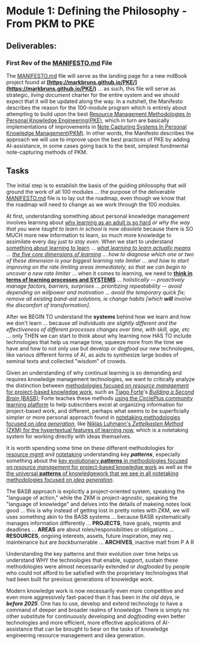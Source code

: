 # **Module 1: Defining the Philosophy \- From PKM to PKE**

## **Deliverables:** 

### First Rev of the [MANIFESTO.md](/Manifesto.md) File

The [MANIFESTO.md](/Manifesto.md) file will serve as the landing page for a new mdBook project found at **[https://markbruns.github.io/PKE/](https://markbruns.github.io/PKE/)** ... as such, this file will serve as strategic, *living document* charter for the entire system and we should expect that it will be updated along the way. In a nutshell, the Manifesto describes the reason for the 100-module program which is entirely about attempting to build upon the best [Resource Management Methodologies In Personal Knowledge Engineering(PKE)](./nested/001_1.md), which in turn are basically implementations of improvements in [Note Capturing Systems In Personal Knowledge Management(PKM)](./nested/001_2.md).  In other words, the Manifesto describes the approach we will use to improve upon the best practices of PKE by adding AI-assistance, in some cases going back to the best, simplest fundmental note-capturing methods of PKM.


## **Tasks** 

The initial step is to establish the basis of the guiding philosophy that will ground the work of all 100 modules ... the purpose of the deliverable [MANIFESTO.md](/Manifesto.md) file is to lay out the roadmap, even though we know that the roadmap will need to change as we work through the 100 modules. 

At first, understanding something about personal knowledge management involves learning about [why learning as an adult is so hard](https://www.youtube.com/watch?v=FWdN2qVJZVQ) *or why the way that you were taught to learn in school is now obsolete* because there is SO MUCH more new information to learn, so much more knowledge to assimilate every day *just to stay even*. When we start to understand [something about learning to learn](https://www.youtube.com/watch?v=dYRmZdwi9mo) ... *[what learning to learn actually means](https://www.youtube.com/watch?v=dYRmZdwi9mo&t=83s) ... [the five core dimensions of learning](https://www.youtube.com/watch?v=dYRmZdwi9mo&t=334s) ... how to diagnose which one or two of these dimension is your biggest learning rate limiter ... and how to start improving on the rate limiting areas immediately, so that we can begin to uncover a new rate limiter* ... when it comes to learning, we need to [**think in terms of learning processes and SYSTEMS**](https://youtu.be/fXyRprdoEoE) ... *holistically -- proactively manage factors, barriers, surprises ... prioritizing repeatability -- avoid depending on willpower and motivation ... avoid the temporary quick fix; remove all existing band-aid solutions, ie change habits [which **will** involve the discomfort of transformation]*. 

After we BEGIN TO understand the **systems** behind how we learn and how we don't learn ... because *all individuals are slightly different and the effectiveness of different processes changes over time, with skill, age, etc* ... only THEN we can start to think about why learning now HAS TO include technologies that help us manage time, squeeze more from the time we have and how to not only use but develop or *dogfood* our new technologies, like various different forms of AI, as aids to synthesize large bodies of seminal texts and collected "wisdom" of crowds. 

Given an understanding of why continual learning is so demanding and requires knowledge management technologies, we want to critically analyze the distinction between [methodologies focused on *resource management* for project-based knowledge work](./nested/001_1.md), such as [Tiago Forte](https://fortelabs.com/blog/tiagos-2025-projects-questions-and-intentions/)'s [*Building a Second Brain* (BASB)](https://fortelabs.com/blog/category/building-a-second-brain/); Forte teaches these methods [using the CirclePlus community learning platform](https://circle.so/plus) to help subscribers excel at organizing information for project-based work, and different, perhaps what seems to be superficially simpler or more personal approach found in [notetaking methodologies focused on *idea generation*](./nested/001_2.md), like [Niklas Luhmann's *Zettelkasten Method* (ZKM) for the hypertextual features of learning now](https://zettelkasten.de/introduction/), which is a notetaking system for working directly with ideas themselves. 

It is worth spending some time on these different methodologies for [resource mgmt](./nested/001_1.md) and [notetaking](./nested/001_2.md) understanding key ***patterns***, especially something about the [key evolutionary **patterns** in methodologies focused on *resource management* for project-based knowledge work](./001_1.md#key-evolutionary-patterns) as well as the [the universal **patterns** of knowledgework that we see in all notetaking methodologies focused on *idea generation*](./001_2.md#the-universal-patterns-of-knowledge-work). 

The BASB approach is explicitly a project-oriented system, speaking the "language of action," while the ZKM is project-agnostic, speaking the "language of knowledge" and delves into the details of makeing notes look good ... this is why instead of getting lost in pretty notes with ZKM, we will uses something akin to the BASB systems ... because BASB systematically manages information differently ... **PROJECTS**, have goals, reqmts and deadlines ... **AREAS** are about roles/responsibilities or obligations ... **RESOURCES**, ongoing interests, assets, future inspiration, may req maintenance but are *backburner*able  ... **ARCHIVES**, inactive matl from P A R  

Understanding the key patterns and their evolution over time helps us understand WHY the technologies that enable, support, sustain these methodologies were almost necessarily extended or *dogfooded* by people who could not afford to be satisfied with the proprietary technologies that had been built for previous generations of knowledge work. 

Modern knowledge work is now necessarily even more competitive and even more aggressively fast-paced than it has been in *the old days,* ie ***before 2025***.  One has to use, develop and extend technology to have a command of deeper and broader realms of knowledge. There is simply no other substitute for continuously developing and *dogfooding* even better technologies and more efficient, more effective applications of AI-assistance that can be brought to bear on the tasks of knowledge engineering resource management and idea generation. 
